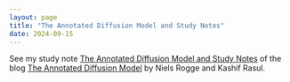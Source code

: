```yaml
---
layout: page
title: "The Annotated Diffusion Model and Study Notes" 
date: 2024-09-15
---
```



See my study note [The Annotated Diffusion Model and Study Notes](https://github.com/ccj5351/mystudynotes/blob/master/docs/auto-encoding/2024-09-15-annotated-diffusion-md.ipynb) of the blog [The Annotated Diffusion Model](https://huggingface.co/blog/annotated-diffusion) by Niels Rogge and Kashif Rasul.